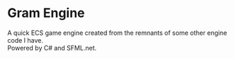 # Gram Engine
A quick ECS game engine created from the remnants of some other engine code I have.\
Powered by C# and SFML.net.


